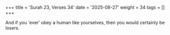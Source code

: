 +++
title = 'Surah 23, Verses 34'
date = '2025-08-27'
weight = 34
tags = []
+++

And if you ˹ever˺ obey a human like yourselves, then you would certainly be losers.